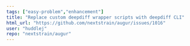 ```yaml
---
tags: ["easy-problem","enhancement"]
title: "Replace custom deepdiff wrapper scripts with deepdiff CLI"
html_url: "https://github.com/nextstrain/augur/issues/1016"
user: "huddlej"
repo: "nextstrain/augur"
---
```



